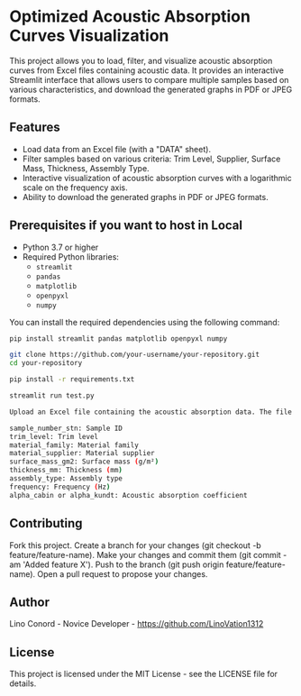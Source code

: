 # Optimized Acoustic Absorption Curves Visualization

This project allows you to load, filter, and visualize acoustic absorption curves from Excel files containing acoustic data. It provides an interactive Streamlit interface that allows users to compare multiple samples based on various characteristics, and download the generated graphs in PDF or JPEG formats.

## Features

- Load data from an Excel file (with a "DATA" sheet).
- Filter samples based on various criteria: Trim Level, Supplier, Surface Mass, Thickness, Assembly Type.
- Interactive visualization of acoustic absorption curves with a logarithmic scale on the frequency axis.
- Ability to download the generated graphs in PDF or JPEG formats.

## Prerequisites if you want to host in Local

- Python 3.7 or higher
- Required Python libraries:
  - `streamlit`
  - `pandas`
  - `matplotlib`
  - `openpyxl`
  - `numpy`

You can install the required dependencies using the following command:

```bash
pip install streamlit pandas matplotlib openpyxl numpy

git clone https://github.com/your-username/your-repository.git
cd your-repository

pip install -r requirements.txt

streamlit run test.py

Upload an Excel file containing the acoustic absorption data. The file should include a "DATA" sheet with the following (or similar) columns:

sample_number_stn: Sample ID
trim_level: Trim level
material_family: Material family
material_supplier: Material supplier
surface_mass_gm2: Surface mass (g/m²)
thickness_mm: Thickness (mm)
assembly_type: Assembly type
frequency: Frequency (Hz)
alpha_cabin or alpha_kundt: Acoustic absorption coefficient
```

## Contributing

Fork this project.
Create a branch for your changes (git checkout -b feature/feature-name).
Make your changes and commit them (git commit -am 'Added feature X').
Push to the branch (git push origin feature/feature-name).
Open a pull request to propose your changes.


## Author

Lino Conord - Novice Developer - https://github.com/LinoVation1312

## License

This project is licensed under the MIT License - see the LICENSE file for details.

